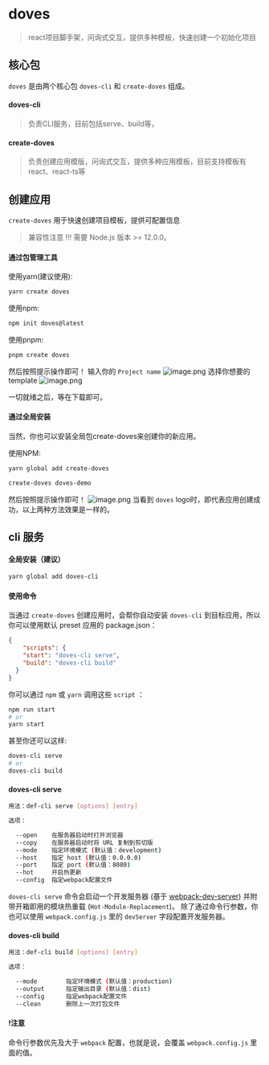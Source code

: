 # doves

> react项目脚手架，问询式交互，提供多种模板，快速创建一个初始化项目
## 核心包

`doves` 是由两个核心包 `doves-cli` 和 `create-doves` 组成。

#### doves-cli

> 负责CLI服务，目前包括serve、build等，

#### create-doves

> 负责创建应用模版，问询式交互，提供多种应用模板，目前支持模板有react、react-ts等

## 创建应用

`create-doves` 用于快速创建项目模板，提供可配置信息

> 兼容性注意 !!!
 需要 Node.js 版本 >= 12.0.0。


#### 通过包管理工具

使用yarn(建议使用):
```bash
yarn create doves
```

使用npm:
```bash
npm init doves@latest
```

使用pnpm:
```bash
pnpm create doves
```
然后按照提示操作即可！
输入你的 `Project name`
![image.png](https://p1-juejin.byteimg.com/tos-cn-i-k3u1fbpfcp/9623f5940f864eefa0f3bfab7d248c4f~tplv-k3u1fbpfcp-watermark.image?)
选择你想要的 template
![image.png](https://p6-juejin.byteimg.com/tos-cn-i-k3u1fbpfcp/2e07f4ffd76746a08e64a79a6962bbf4~tplv-k3u1fbpfcp-watermark.image?)


一切就绪之后，等在下载即可。

#### 通过全局安装

当然，你也可以安装全局包create-doves来创建你的新应用。



使用NPM:
```bash
yarn global add create-doves

create-doves doves-demo
```

然后按照提示操作即可！
![image.png](https://p1-juejin.byteimg.com/tos-cn-i-k3u1fbpfcp/1ab7b1cea60c4f89887b20da998e88aa~tplv-k3u1fbpfcp-watermark.image?)
当看到 `doves` logo时，即代表应用创建成功，以上两种方法效果是一样的。


## cli 服务

#### 全局安装（建议）

```bash
yarn global add doves-cli
```

#### 使用命令

当通过 `create-doves` 创建应用时，会帮你自动安装 `doves-cli` 到目标应用，所以你可以使用默认 preset 应用的 package.json：

```json
{
    "scripts": {
    "start": "doves-cli serve",
    "build": "doves-cli build"
  }
}
```

你可以通过 `npm` 或 `yarn` 调用这些 `script` ：

```bash
npm run start
# or
yarn start
```

甚至你还可以这样:

```bash
doves-cli serve
# or
doves-cli build
```

#### doves-cli serve

```bash
用法：def-cli serve [options] [entry]

选项：

  --open    在服务器启动时打开浏览器
  --copy    在服务器启动时将 URL 复制到剪切版
  --mode    指定环境模式 (默认值：development)
  --host    指定 host (默认值：0.0.0.0)
  --port    指定 port (默认值：8080)
  --hot     开启热更新
  --config  指定webpack配置文件
```

`doves-cli serve` 命令会启动一个开发服务器 (基于 [webpack-dev-server](https://github.com/webpack/webpack-dev-server)) 并附带开箱即用的模块热重载 (`Hot-Module-Replacement`)。
除了通过命令行参数，你也可以使用 `webpack.config.js` 里的 `devServer` 字段配置开发服务器。

#### doves-cli build

```bash
用法：def-cli build [options] [entry]

选项：

  --mode        指定环境模式 (默认值：production)
  --output      指定输出目录 (默认值：dist)
  --config      指定webpack配置文件
  --clean       删除上一次打包文件
```

#### !注意

命令行参数优先及大于 `webpack` 配置，也就是说，会覆盖 `webpack.config.js` 里面的值。
